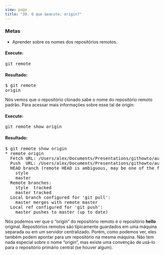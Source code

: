 ```yaml
---
view: page
title: "39. O que &eacute; origin?"
---
```


<h3>Metas</h3>

<ul><li>Aprender sobre os nomes dos reposit&oacute;rios remotos.</li></ul>

<h4 class="h4-pre">Execute:</h4>

<pre class="instructions">git remote</pre>

<h4 class="h4-pre">Resultado:</h4>

<pre class="sample">$ git remote
origin</pre>

<p>N&oacute;s vemos que o reposit&oacute;rio clonado sabe o nome do reposit&oacute;rio remoto padr&atilde;o. Para acessar mais informa&ccedil;&otilde;es sobre esse tal de origin:</p>

<h4 class="h4-pre">Execute:</h4>

<pre class="instructions">git remote show origin</pre>

<h4 class="h4-pre">Resultado:</h4>

<pre class="sample">$ git remote show origin
* remote origin
  Fetch URL: /Users/alex/Documents/Presentations/githowto/auto/hello
  Push  URL: /Users/alex/Documents/Presentations/githowto/auto/hello
  HEAD branch (remote HEAD is ambiguous, may be one of the following):
    style
    master
  Remote branches:
    style  tracked
    master tracked
  Local branch configured for 'git pull':
    master merges with remote master
  Local ref configured for 'git push':
    master pushes to master (up to date)</pre>

<p>N&oacute;s podemos ver que o &#8220;origin&#8221; do reposit&oacute;rio remoto &eacute; o reposit&oacute;rio <strong>hello</strong> original. Reposit&oacute;rios remotos s&atilde;o tipicamente guardados em uma m&aacute;quina separada ou em um servidor centralizado. Por&eacute;m, como podemos ver, eles tamb&eacute;m podem apontar para um reposit&oacute;rio na mesma m&aacute;quina. N&atilde;o tem nada especial sobre o nome &#8220;origin&#8221;, mas existe uma conven&ccedil;&atilde;o de us&aacute;-lo para o reposit&oacute;rio prim&aacute;rio central (se houver algum).</p>
